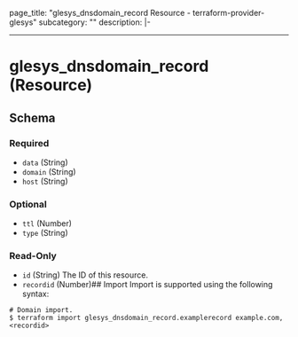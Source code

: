 page_title: "glesys_dnsdomain_record Resource - terraform-provider-glesys"
subcategory: ""
description: |-
  
---
# glesys_dnsdomain_record (Resource)


<!-- schema generated by tfplugindocs -->
## Schema

### Required

- `data` (String)
- `domain` (String)
- `host` (String)

### Optional

- `ttl` (Number)
- `type` (String)

### Read-Only

- `id` (String) The ID of this resource.
- `recordid` (Number)## Import
Import is supported using the following syntax:
```shell
# Domain import.
$ terraform import glesys_dnsdomain_record.examplerecord example.com,<recordid>
```
